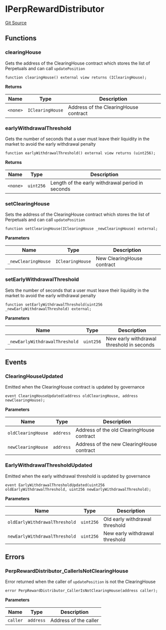 # IPerpRewardDistributor

[Git Source](https://github.com/Increment-Finance/peripheral-contracts/blob/50135f16a3332e293d1be01434556e7e68cc2f26/contracts/interfaces/IPerpRewardDistributor.sol)

## Functions

### clearingHouse

Gets the address of the ClearingHouse contract which stores the list of Perpetuals and can call `updatePosition`

```solidity
function clearingHouse() external view returns (IClearingHouse);
```

**Returns**

| Name     | Type             | Description                           |
| -------- | ---------------- | ------------------------------------- |
| `<none>` | `IClearingHouse` | Address of the ClearingHouse contract |

### earlyWithdrawalThreshold

Gets the number of seconds that a user must leave their liquidity in the market to avoid the early withdrawal penalty

```solidity
function earlyWithdrawalThreshold() external view returns (uint256);
```

**Returns**

| Name     | Type      | Description                                      |
| -------- | --------- | ------------------------------------------------ |
| `<none>` | `uint256` | Length of the early withdrawal period in seconds |

### setClearingHouse

Sets the address of the ClearingHouse contract which stores the list of Perpetuals and can call `updatePosition`

```solidity
function setClearingHouse(IClearingHouse _newClearingHouse) external;
```

**Parameters**

| Name                | Type             | Description                |
| ------------------- | ---------------- | -------------------------- |
| `_newClearingHouse` | `IClearingHouse` | New ClearingHouse contract |

### setEarlyWithdrawalThreshold

Sets the number of seconds that a user must leave their liquidity in the market to avoid the early withdrawal penalty

```solidity
function setEarlyWithdrawalThreshold(uint256 _newEarlyWithdrawalThreshold) external;
```

**Parameters**

| Name                           | Type      | Description                               |
| ------------------------------ | --------- | ----------------------------------------- |
| `_newEarlyWithdrawalThreshold` | `uint256` | New early withdrawal threshold in seconds |

## Events

### ClearingHouseUpdated

Emitted when the ClearingHouse contract is updated by governance

```solidity
event ClearingHouseUpdated(address oldClearingHouse, address newClearingHouse);
```

**Parameters**

| Name               | Type      | Description                               |
| ------------------ | --------- | ----------------------------------------- |
| `oldClearingHouse` | `address` | Address of the old ClearingHouse contract |
| `newClearingHouse` | `address` | Address of the new ClearingHouse contract |

### EarlyWithdrawalThresholdUpdated

Emitted when the early withdrawal threshold is updated by governance

```solidity
event EarlyWithdrawalThresholdUpdated(uint256 oldEarlyWithdrawalThreshold, uint256 newEarlyWithdrawalThreshold);
```

**Parameters**

| Name                          | Type      | Description                    |
| ----------------------------- | --------- | ------------------------------ |
| `oldEarlyWithdrawalThreshold` | `uint256` | Old early withdrawal threshold |
| `newEarlyWithdrawalThreshold` | `uint256` | New early withdrawal threshold |

## Errors

### PerpRewardDistributor_CallerIsNotClearingHouse

Error returned when the caller of `updatePosition` is not the ClearingHouse

```solidity
error PerpRewardDistributor_CallerIsNotClearingHouse(address caller);
```

**Parameters**

| Name     | Type      | Description           |
| -------- | --------- | --------------------- |
| `caller` | `address` | Address of the caller |

